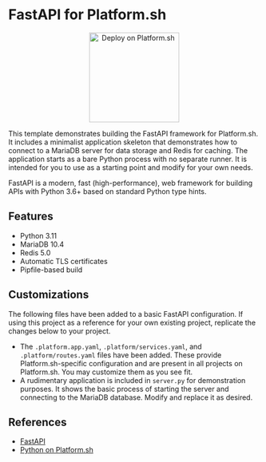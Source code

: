 # FastAPI for Platform.sh

<p align="center">
<a href="https://console.platform.sh/projects/create-project?template=https://raw.githubusercontent.com/platformsh/template-builder/master/templates/fastapi/.platform.template.yaml&utm_content=fastapi&utm_source=github&utm_medium=button&utm_campaign=deploy_on_platform">
    <img src="https://platform.sh/images/deploy/lg-blue.svg" alt="Deploy on Platform.sh" width="180px" />
</a>
</p>

This template demonstrates building the FastAPI framework for Platform.sh.  It includes a minimalist application skeleton that demonstrates how to connect to a MariaDB server for data storage and Redis for caching.  The application starts as a bare Python process with no separate runner.  It is intended for you to use as a starting point and modify for your own needs.

FastAPI is a modern, fast (high-performance), web framework for building APIs with Python 3.6+ based on standard Python type hints.

## Features

* Python 3.11
* MariaDB 10.4
* Redis 5.0
* Automatic TLS certificates
* Pipfile-based build

## Customizations

The following files have been added to a basic FastAPI configuration.  If using this project as a reference for your own existing project, replicate the changes below to your project.

* The `.platform.app.yaml`, `.platform/services.yaml`, and `.platform/routes.yaml` files have been added.  These provide Platform.sh-specific configuration and are present in all projects on Platform.sh.  You may customize them as you see fit.
* A rudimentary application is included in `server.py` for demonstration purposes.  It shows the basic process of starting the server and connecting to the MariaDB database.  Modify and replace it as desired.

## References

* [FastAPI](https://fastapi.tiangolo.com/)
* [Python on Platform.sh](https://docs.platform.sh/languages/python.html)
